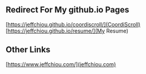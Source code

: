## Redirect For My github.io Pages

[https://jeffchiou.github.io/coordiscroll/](CoordiScroll)
[https://jeffchiou.github.io/resume/](My Resume)

## Other Links

[https://www.jeffchiou.com/](jeffchiou.com)

